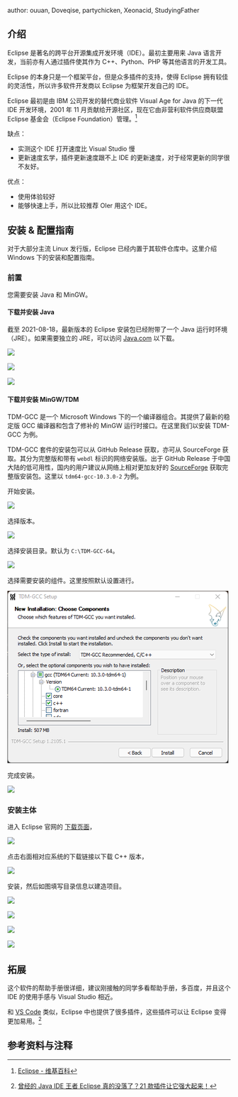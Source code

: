 author: ouuan, Doveqise, partychicken, Xeonacid, StudyingFather

## 介绍

Eclipse 是著名的跨平台开源集成开发环境（IDE）。最初主要用来 Java 语言开发，当前亦有人通过插件使其作为 C++、Python、PHP 等其他语言的开发工具。

Eclipse 的本身只是一个框架平台，但是众多插件的支持，使得 Eclipse 拥有较佳的灵活性，所以许多软件开发商以 Eclipse 为框架开发自己的 IDE。

Eclipse 最初是由 IBM 公司开发的替代商业软件 Visual Age for Java 的下一代 IDE 开发环境，2001 年 11 月贡献给开源社区，现在它由非营利软件供应商联盟 Eclipse 基金会（Eclipse Foundation）管理。[^ref1]

缺点：

- 实测这个 IDE 打开速度比 Visual Studio 慢
- 更新速度玄学，插件更新速度跟不上 IDE 的更新速度，对于经常更新的同学很不友好。

优点：

- 使用体验较好
- 能够快速上手，所以比较推荐 OIer 用这个 IDE。

## 安装 & 配置指南

对于大部分主流 Linux 发行版，Eclipse 已经内置于其软件仓库中。这里介绍 Windows 下的安装和配置指南。

### 前置

您需要安装 Java 和 MinGW。

#### 下载并安装 Java

截至 2021-08-18，最新版本的 Eclipse 安装包已经附带了一个 Java 运行时环境（JRE）。如果需要独立的 JRE，可以访问 [Java.com](https://www.java.com) 以下载。

![](./images/eclipse1-1.png)

![](./images/eclipse1-2.png)

![](./images/eclipse1-3.png)

#### 下载并安装 MinGW/TDM

TDM-GCC 是一个 Microsoft Windows 下的一个编译器组合。其提供了最新的稳定版 GCC 编译器和包含了修补的 MinGW 运行时接口。在这里我们以安装 TDM-GCC 为例。

TDM-GCC 套件的安装包可以从 GitHub Release 获取，亦可从 SourceForge 获取。其分为完整版和带有 `webdl` 标识的网络安装版。出于 GitHub Release 于中国大陆的低可用性，国内的用户建议从网络上相对更加友好的 [SourceForge](https://sourceforge.net/projects/tdm-gcc/) 获取完整版安装包。这里以 `tdm64-gcc-10.3.0-2` 为例。

开始安装。

![](./images/eclipse1-4.png)

选择版本。

![](./images/eclipse1-5.png)

选择安装目录。默认为 `C:\TDM-GCC-64`。

![](./images/eclipse1-6.png)

选择需要安装的组件。这里按照默认设置进行。

![](./images/eclipse1-9.png)

完成安装。

![](./images/eclipse1-8.png)

### 安装主体

进入 Eclipse 官网的 [下载页面](https://www.eclipse.org/downloads/)，

![](./images/eclipse2.png)

点击右面相对应系统的下载链接以下载 C++ 版本，

![](./images/eclipse3.png)

安装，然后如图填写目录信息以建造项目。

![](./images/eclipse4.png)

![](./images/eclipse5.png)

![](./images/eclipse6.png)

![](./images/eclipse7.png)

## 拓展

这个软件的帮助手册很详细，建议刚接触的同学多看帮助手册，多百度，并且这个 IDE 的使用手感与 Visual Studio 相近。

和 [VS Code](./vscode.md) 类似，Eclipse 中也提供了很多插件，这些插件可以让 Eclipse 变得更加易用。[^ref2]

## 参考资料与注释

[^ref1]: [Eclipse - 维基百科](https://zh.wikipedia.org/wiki/Eclipse)

[^ref2]: [曾经的 Java IDE 王者 Eclipse 真的没落了？21 款插件让它强大起来！](https://blog.csdn.net/csdnnews/article/details/78495979)
